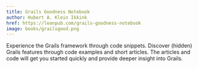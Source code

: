 ```yaml
---
title: Grails Goodness Notebook
author: Hubert A. Klein Ikkink
href: https://leanpub.com/grails-goodness-notebook
image: books/grailsgood.png
---
```

Experience the Grails framework through code snippets. Discover (hidden) Grails features through code examples and short articles. The articles and code will get you started quickly and provide deeper insight into Grails.